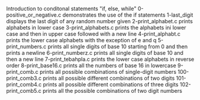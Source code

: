 Introduction to conditonal statements "if, else, while"
0-positive_or_negative.c demonstrates the use of the if statements
1-last_digit displays the last digit of any random number given
2-print_alphabet.c prints alphabets in lower case
3-print_alphabets.c prints the alphabets ini lower case and then in upper case followed with a new line
4-print_alphabt.c prints the lower case alphabets with the exception of e and q
5-print_numbers.c prints all single digits of base 10 starting from 0 and then prints a newline
6-print_numberz.c prints all single digits of base 10 and then a new line
7-print_tebahpla.c prints the lower case alphabets in reverse order
8-print_base16.c prints all the numbers of base 16 in lowercase
9-print_comb.c prints all possible combinations of single-digit numbers
100-print_comb3.c prints all possible different combinations of two digits
101-print_comb4.c prints all possible different combinations of three digits
102-print_comb5.c prints all the possible combinations of two digit numbers
